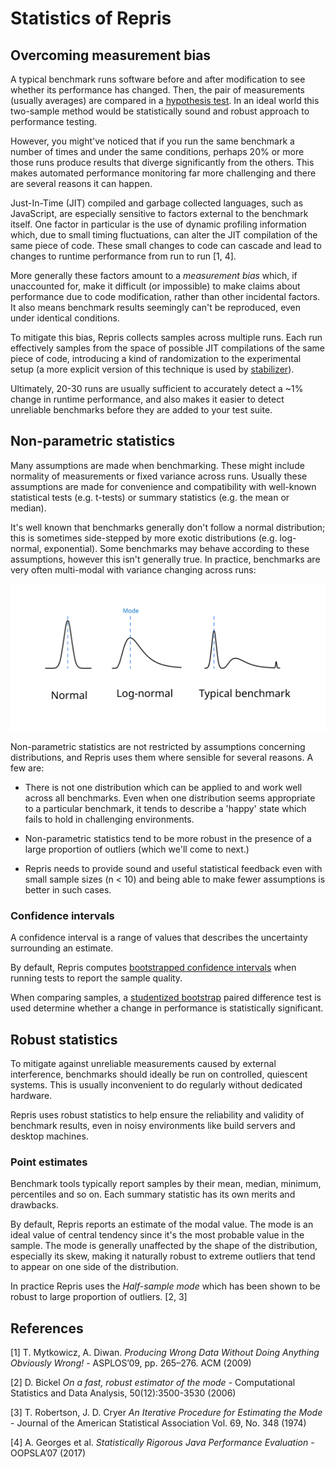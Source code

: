 # Statistics of Repris

## Overcoming measurement bias

A typical benchmark runs software before and after modification to see whether its performance has changed. Then, the pair of measurements (usually averages) are compared in a [hypothesis test](https://en.wikipedia.org/wiki/Statistical_hypothesis_testing). In an ideal world this two-sample method would be statistically sound and robust approach to performance testing.

However, you might've noticed that if you run the same benchmark a number of times and under the same conditions, perhaps 20% or more those runs produce results that diverge significantly from the others. This makes automated performance monitoring far more challenging and there are several reasons it can happen.

Just-In-Time (JIT) compiled and garbage collected languages, such as JavaScript, are especially sensitive to factors external to the benchmark itself. One factor in particular is the use of dynamic profiling information which, due to small timing fluctuations, can alter the JIT compilation of the same piece of code. These small changes to code can cascade and lead to changes to runtime performance from run to run [1, 4].

More generally these factors amount to a _measurement bias_ which, if unaccounted for, make it difficult (or impossible) to make claims about performance due to code modification, rather than other incidental factors. It also means benchmark results seemingly can't be reproduced, even under identical conditions.

To mitigate this bias, Repris collects samples across multiple runs. Each run effectively samples from the space of possible JIT compilations of the same piece of code, introducing a kind of randomization to the experimental setup (a more explicit version of this technique is used by [stabilizer](https://github.com/ccurtsinger/stabilizer)).

Ultimately, 20-30 runs are usually sufficient to accurately detect a ~1% change in runtime performance, and also makes it easier to detect unreliable benchmarks before they are added to your test suite.

## Non-parametric statistics

Many assumptions are made when benchmarking. These might include normality of measurements or fixed variance across runs. Usually these assumptions are made for convenience and compatibility with well-known statistical tests (e.g. t-tests) or summary statistics (e.g. the mean or median).

It's well known that benchmarks generally don't follow a normal distribution; this is sometimes side-stepped by more exotic distributions (e.g. log-normal, exponential). Some benchmarks may behave according to these assumptions, however this isn't generally true. In practice, benchmarks are very often multi-modal with variance changing across runs:

<p align="center">
  <img src="./distributions.svg" style="background-color: white">
</p>

Non-parametric statistics are not restricted by assumptions concerning distributions, and Repris uses them where sensible for several reasons. A few are:

- There is not one distribution which can be applied to and work well across all benchmarks. Even when one distribution seems appropriate to a particular benchmark, it tends to describe a 'happy' state which fails to hold in challenging environments.

- Non-parametric statistics tend to be more robust in the presence of a large proportion of outliers (which we'll come to next.)

- Repris needs to provide sound and useful statistical feedback even with small sample sizes (n < 10) and being able to make fewer assumptions is better in such cases.

### Confidence intervals

A confidence interval is a range of values that describes the uncertainty surrounding an estimate.

By default, Repris computes [bootstrapped confidence intervals](<https://en.wikipedia.org/wiki/Bootstrapping_(statistics)#Deriving_confidence_intervals_from_the_bootstrap_distribution>) when running tests to report the sample quality.

When comparing samples, a [studentized bootstrap](https://olebo.github.io/textbook/ch/18/hyp_studentized.html) paired difference test is used determine whether a change in performance is statistically significant.

## Robust statistics

To mitigate against unreliable measurements caused by external interference, benchmarks should ideally be run on controlled, quiescent systems. This is usually inconvenient to do regularly without dedicated hardware.

Repris uses robust statistics to help ensure the reliability and validity of benchmark results, even in noisy environments like build servers and desktop machines.

### Point estimates

Benchmark tools typically report samples by their mean, median, minimum, percentiles and so on. Each summary statistic has its own merits and drawbacks.

By default, Repris reports an estimate of the modal value. The mode is an ideal value of central tendency since it's the most probable value in the sample. The mode is generally unaffected by the shape of the distribution, especially its skew, making it naturally robust to extreme outliers that tend to appear on one side of the distribution.

In practice Repris uses the _Half-sample mode_ which has been shown to be robust to large proportion of outliers. [2, 3]

## References

[1] T. Mytkowicz, A. Diwan. _Producing Wrong Data Without Doing Anything Obviously Wrong!_ - ASPLOS’09, pp. 265–276. ACM (2009)

[2] D. Bickel _On a fast, robust estimator of the mode_ - Computational Statistics and Data Analysis, 50(12):3500-3530 (2006)

[3] T. Robertson, J. D. Cryer _An Iterative Procedure for Estimating the Mode_ - Journal of the American Statistical Association Vol. 69, No. 348 (1974)

[4] A. Georges et al. _Statistically Rigorous Java Performance Evaluation_ - OOPSLA’07 (2017)
